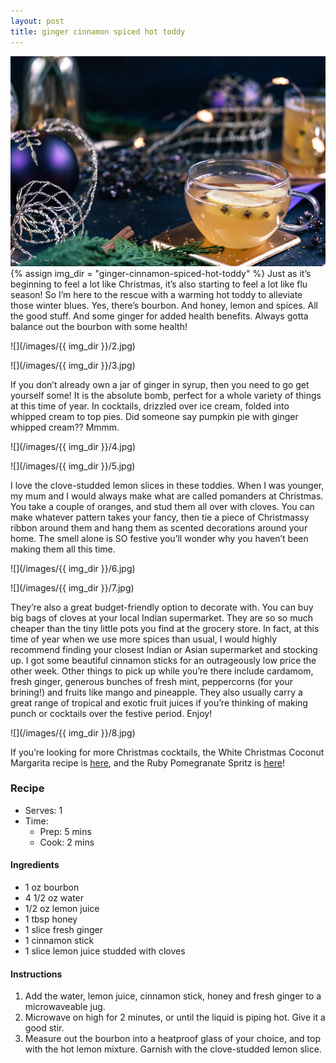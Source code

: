 ```yaml
---
layout: post
title: ginger cinnamon spiced hot toddy
---
```

![](/images/ginger-cinnamon-spiced-hot-toddy/1.jpg)
{% assign img_dir = "ginger-cinnamon-spiced-hot-toddy" %}
Just as it’s beginning to feel a lot like Christmas, it’s also starting to feel a lot like flu season! So I’m here to the rescue with a warming hot toddy to alleviate those winter blues. Yes, there’s bourbon. And honey, lemon and spices. All the good stuff. And some ginger for added health benefits. Always gotta balance out the bourbon with some health!

![](/images/{{ img_dir }}/2.jpg)

![](/images/{{ img_dir }}/3.jpg)

If you don’t already own a jar of ginger in syrup, then you need to go get yourself some! It is the absolute bomb, perfect for a whole variety of things at this time of year. In cocktails, drizzled over ice cream, folded into whipped cream to top pies. Did someone say pumpkin pie with ginger whipped cream?? Mmmm.

![](/images/{{ img_dir }}/4.jpg)

![](/images/{{ img_dir }}/5.jpg)

I love the clove-studded lemon slices in these toddies. When I was younger, my mum and I would always make what are called pomanders at Christmas. You take a couple of oranges, and stud them all over with cloves. You can make whatever pattern takes your fancy, then tie a piece of Christmassy ribbon around them and hang them as scented decorations around your home. The smell alone is SO festive you’ll wonder why you haven’t been making them all this time.

![](/images/{{ img_dir }}/6.jpg)

![](/images/{{ img_dir }}/7.jpg)

They’re also a great budget-friendly option to decorate with. You can buy big bags of cloves at your local Indian supermarket. They are so so much cheaper than the tiny little pots you find at the grocery store. In fact, at this time of year when we use more spices than usual, I would highly recommend finding your closest Indian or Asian supermarket and stocking up. I got some beautiful cinnamon sticks for an outrageously low price the other week. Other things to pick up while you’re there include cardamom, fresh ginger, generous bunches of fresh mint, peppercorns (for your brining!) and fruits like mango and pineapple. They also usually carry a great range of tropical and exotic fruit juices if you’re thinking of making punch or cocktails over the festive period. Enjoy!

![](/images/{{ img_dir }}/8.jpg)

If you’re looking for more Christmas cocktails, the White Christmas Coconut Margarita recipe is [here](https://queenculinaire.com/recipe/white-christmas-coconut-margaritas/), and the Ruby Pomegranate Spritz is [here](https://queenculinaire.com/2017/11/12/ruby-pomegranate-spritz/)!

### Recipe
+ Serves: 1
+ Time:
  + Prep: 5 mins
  + Cook: 2 mins
#### Ingredients
+ 1 oz bourbon
+ 4 1/2 oz water
+ 1/2 oz  lemon juice
+ 1  tbsp  honey
+ 1 slice fresh ginger
+ 1 cinnamon stick
+ 1 slice lemon juice studded with cloves

#### Instructions
1. Add the water, lemon juice, cinnamon stick, honey and fresh ginger to a microwaveable jug.
1. Microwave on high for 2 minutes, or until the liquid is piping hot. Give it a good stir.
1. Measure out the bourbon into a heatproof glass of your choice, and top with the hot lemon mixture. Garnish with the clove-studded lemon slice.

